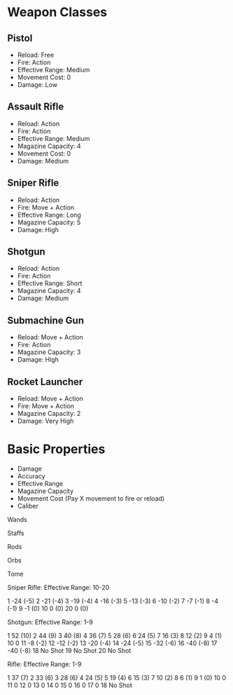 # Weapon Classes

## Pistol
- Reload: Free
- Fire: Action
- Effective Range: Medium
- Movement Cost: 0
- Damage: Low

## Assault Rifle
- Reload: Action
- Fire: Action
- Effective Range: Medium
- Magazine Capacity: 4
- Movement Cost: 0
- Damage: Medium

## Sniper Rifle
- Reload: Action
- Fire: Move + Action
- Effective Range: Long
- Magazine Capacity: 5
- Damage: High

## Shotgun
- Reload: Action
- Fire: Action
- Effective Range: Short
- Magazine Capacity: 4
- Damage: Medium

## Submachine Gun
- Reload: Move + Action
- Fire: Action
- Magazine Capacity: 3
- Damage: High

## Rocket Launcher
- Reload: Move + Action
- Fire: Move + Action
- Magazine Capacity: 2
- Damage: Very High

# Basic Properties
- Damage
- Accuracy
- Effective Range
- Magazine Capacity
- Movement Cost (Pay X movement to fire or reload)
- Caliber

Wands

Staffs

Rods

Orbs

Tome


Sniper Rifle:
Effective Range: 10-20

1	-24 (-5)
2	-21 (-4)
3	-19 (-4)
4	-16 (-3)
5	-13 (-3)
6	-10 (-2)
7	-7  (-1)
8	-4  (-1)
9	-1  (0)
10 0  (0)
20 0  (0)

Shotgun:
Effective Range: 1-9

1	52 (10)
2	44 (9)
3	40 (8)
4	36 (7)
5	28 (6)
6	24 (5)
7	16 (3)
8	12 (2)
9	4 (1)
10	0
11	-8 (-2)
12	-12 (-2)
13	-20 (-4)
14	-24 (-5)
15	-32 (-6)
16	-40 (-8)
17	-40 (-8)
18	No Shot
19	No Shot
20	No Shot

Rifle:
Effective Range: 1-9

1	37 (7)
2	33 (6)
3	28 (6)
4	24 (5)
5	19 (4)
6	15 (3)
7	10 (2)
8	6 (1)
9	1 (0)
10 0
11 0
12 0
13 0
14 0
15 0
16 0
17 0
18 No Shot
